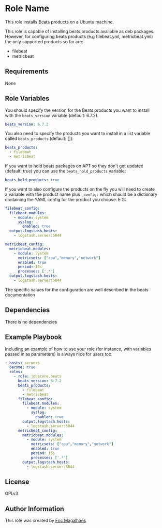 Role Name
=========

This role installs [Beats](https://www.elastic.co/products/beats) products on a Ubuntu machine.

This role is capable of installing beats products available as deb packages. However, for configuring beats products (e.g filebeat.yml, metricbeat.yml) the only supported products so far are:

- filebeat
- metricbeat

Requirements
------------

None

Role Variables
--------------

You should specify the version for the Beats products you want to install with the `beats_version` variable (default: 6.7.2).

``` yaml
beats_version: 6.7.2
```


You also need to specify the products you want to install in a list variable called `beats_products` (default: []):

``` yaml
beats_products:
  - filebeat
  - metricbeat
```

If you want to hold beats packages on APT so they don't get updated (default: true) you can use the `beats_hold_products` variable:

``` yaml
beats_hold_products: true
```

If you want to also configure the products on the fly you will need to create a variable with the product name plus `_config:` which should be a dictionary containing the YAML config for the product you choose. E.G:

``` yaml
filebeat_config:
  filebeat.modules:
    - module: system
      syslog:
        enabled: true
  output.logstash.hosts:
    - logstash.server:5044

metricbeat_config:
  metricbeat.modules:
    - module: system
      metricsets: ["cpu","memory","network"]
      enabled: true
      period: 15s
      processes: ['.*']
  output.logstash.hosts:
    - logstash.server:5044
```
The specific values for the configuration are well described in the beats documentation


Dependencies
------------

There is no dependencies

Example Playbook
----------------

Including an example of how to use your role (for instance, with variables passed in as parameters) is always nice for users too:
``` yaml
- hosts: servers
  become: true
  roles:
    - role: jobscore.beats
      beats_version: 6.7.2
      beats_products:
        - filebeat
        - metricbeat
      filebeat_config:
        filebeat.modules:
          - module: system
            syslog:
              enabled: true
        output.logstash.hosts:
          - logstash.server:5044
      metricbeat_config:
        metricbeat.modules:
          - module: system
            metricsets: ["cpu","memory","network"]
            enabled: true
            period: 15s
            processes: ['.*']
        output.logstash.hosts:
          - logstash.server:5044
```
License
-------

GPLv3

Author Information
------------------

This role was created by [Eric Magalhães](https://emagalha.es)
